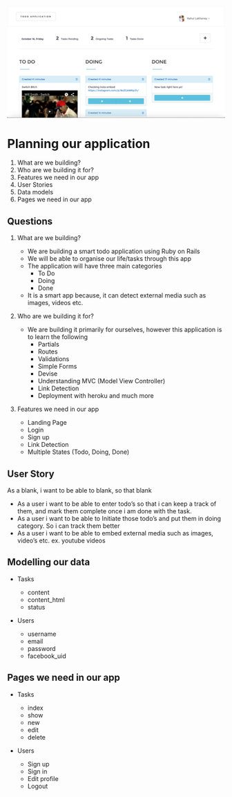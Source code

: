 ![Image](/screen.png?raw=true)

# Planning our application
1. What are we building?
2. Who are we building it for?
3. Features we need in our app
4. User Stories
5. Data models
6. Pages we need in our app

## Questions

1. What are we building?
	- We are building a smart todo application using Ruby on Rails
	- We will be able to organise our life/tasks through this app
	- The application will have three main categories
		- To Do
		- Doing
		- Done
	- It is a smart app because, it can detect external media such as images, videos etc.

2. Who are we building it for?
	- We are building it primarily for ourselves, however this application is to learn the following
		- Partials
		- Routes
		- Validations
		- Simple Forms
		- Devise
		- Understanding MVC (Model View Controller)
		- Link Detection
		- Deployment with heroku and much more

3. Features we need in our app
	- Landing Page
	- Login
	- Sign up
	- Link Detection
	- Multiple States (Todo, Doing, Done)


## User Story
As a blank, i want to be able to blank, so that blank
- As a user i want to be able to enter todo’s so that i can keep a track of them, and mark them complete once i am done with the task.
- As a user i want to be able to Initiate those todo’s and put them in doing category. So i can track them better
- As a user i want to be able to embed external media such as images, video’s etc. ex. youtube videos


## Modelling our data

 - Tasks
 	- content
 	- content_html
 	- status

 - Users
 	- username
 	- email
 	- password
 	- facebook_uid

## Pages we need in our app
- Tasks
	- index
	- show
	- new
	- edit
	- delete

- Users
	- Sign up
	- Sign in
	- Edit profile
	- Logout